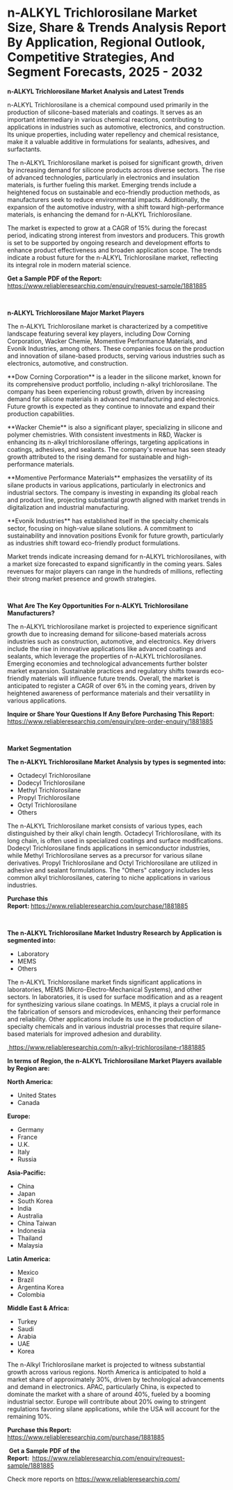 <p><h1>n-ALKYL Trichlorosilane Market Size, Share & Trends Analysis Report By Application, Regional Outlook, Competitive Strategies, And Segment Forecasts, 2025 - 2032</h1></p><p><strong>n-ALKYL Trichlorosilane Market Analysis and Latest Trends</strong></p>
<p><p>n-ALKYL Trichlorosilane is a chemical compound used primarily in the production of silicone-based materials and coatings. It serves as an important intermediary in various chemical reactions, contributing to applications in industries such as automotive, electronics, and construction. Its unique properties, including water repellency and chemical resistance, make it a valuable additive in formulations for sealants, adhesives, and surfactants.</p><p>The n-ALKYL Trichlorosilane market is poised for significant growth, driven by increasing demand for silicone products across diverse sectors. The rise of advanced technologies, particularly in electronics and insulation materials, is further fueling this market. Emerging trends include a heightened focus on sustainable and eco-friendly production methods, as manufacturers seek to reduce environmental impacts. Additionally, the expansion of the automotive industry, with a shift toward high-performance materials, is enhancing the demand for n-ALKYL Trichlorosilane.</p><p>The market is expected to grow at a CAGR of 15% during the forecast period, indicating strong interest from investors and producers. This growth is set to be supported by ongoing research and development efforts to enhance product effectiveness and broaden application scope. The trends indicate a robust future for the n-ALKYL Trichlorosilane market, reflecting its integral role in modern material science.</p></p>
<p><strong>Get a Sample PDF of the Report:&nbsp;</strong> <a href="https://www.reliableresearchiq.com/enquiry/request-sample/1881885?utm_campaign=2101&utm_medium=2&utm_source=Github&utm_content=ia&utm_term=04022025&utm_id=n-alkyl-trichlorosilane">https://www.reliableresearchiq.com/enquiry/request-sample/1881885</a></p>
<p>&nbsp;</p>
<p><strong>n-ALKYL Trichlorosilane Major Market Players</strong></p>
<p><p>The n-ALKYL Trichlorosilane market is characterized by a competitive landscape featuring several key players, including Dow Corning Corporation, Wacker Chemie, Momentive Performance Materials, and Evonik Industries, among others. These companies focus on the production and innovation of silane-based products, serving various industries such as electronics, automotive, and construction.</p><p>**Dow Corning Corporation** is a leader in the silicone market, known for its comprehensive product portfolio, including n-alkyl trichlorosilane. The company has been experiencing robust growth, driven by increasing demand for silicone materials in advanced manufacturing and electronics. Future growth is expected as they continue to innovate and expand their production capabilities.</p><p>**Wacker Chemie** is also a significant player, specializing in silicone and polymer chemistries. With consistent investments in R&D, Wacker is enhancing its n-alkyl trichlorosilane offerings, targeting applications in coatings, adhesives, and sealants. The company's revenue has seen steady growth attributed to the rising demand for sustainable and high-performance materials.</p><p>**Momentive Performance Materials** emphasizes the versatility of its silane products in various applications, particularly in electronics and industrial sectors. The company is investing in expanding its global reach and product line, projecting substantial growth aligned with market trends in digitalization and industrial manufacturing.</p><p>**Evonik Industries** has established itself in the specialty chemicals sector, focusing on high-value silane solutions. A commitment to sustainability and innovation positions Evonik for future growth, particularly as industries shift toward eco-friendly product formulations.</p><p>Market trends indicate increasing demand for n-ALKYL trichlorosilanes, with a market size forecasted to expand significantly in the coming years. Sales revenues for major players can range in the hundreds of millions, reflecting their strong market presence and growth strategies.</p></p>
<p>&nbsp;</p>
<p><strong>What Are The Key Opportunities For n-ALKYL Trichlorosilane Manufacturers?</strong></p>
<p><p>The n-ALKYL trichlorosilane market is projected to experience significant growth due to increasing demand for silicone-based materials across industries such as construction, automotive, and electronics. Key drivers include the rise in innovative applications like advanced coatings and sealants, which leverage the properties of n-ALKYL trichlorosilanes. Emerging economies and technological advancements further bolster market expansion. Sustainable practices and regulatory shifts towards eco-friendly materials will influence future trends. Overall, the market is anticipated to register a CAGR of over 6% in the coming years, driven by heightened awareness of performance materials and their versatility in various applications.</p></p>
<p><strong>Inquire or Share Your Questions If Any Before Purchasing This Report:</strong> <a href="https://www.reliableresearchiq.com/enquiry/pre-order-enquiry/1881885?utm_campaign=2101&utm_medium=2&utm_source=Github&utm_content=ia&utm_term=04022025&utm_id=n-alkyl-trichlorosilane">https://www.reliableresearchiq.com/enquiry/pre-order-enquiry/1881885</a></p>
<p>&nbsp;</p>
<p><strong>Market Segmentation</strong></p>
<p><strong>The n-ALKYL Trichlorosilane Market Analysis by types is segmented into:</strong></p>
<p><ul><li>Octadecyl Trichlorosilane</li><li>Dodecyl Trichlorosilane</li><li>Methyl Trichlorosilane</li><li>Propyl Trichlorosilane</li><li>Octyl Trichlorosilane</li><li>Others</li></ul></p>
<p><p>The n-ALKYL Trichlorosilane market consists of various types, each distinguished by their alkyl chain length. Octadecyl Trichlorosilane, with its long chain, is often used in specialized coatings and surface modifications. Dodecyl Trichlorosilane finds applications in semiconductor industries, while Methyl Trichlorosilane serves as a precursor for various silane derivatives. Propyl Trichlorosilane and Octyl Trichlorosilane are utilized in adhesive and sealant formulations. The "Others" category includes less common alkyl trichlorosilanes, catering to niche applications in various industries.</p></p>
<p><strong>Purchase this Report:&nbsp;</strong><a href="https://www.reliableresearchiq.com/purchase/1881885?utm_campaign=2101&utm_medium=2&utm_source=Github&utm_content=ia&utm_term=04022025&utm_id=n-alkyl-trichlorosilane">https://www.reliableresearchiq.com/purchase/1881885</a></p>
<p>&nbsp;</p>
<p><strong>The n-ALKYL Trichlorosilane Market Industry Research by Application is segmented into:</strong></p>
<p><ul><li>Laboratory</li><li>MEMS</li><li>Others</li></ul></p>
<p><p>The n-ALKYL Trichlorosilane market finds significant applications in laboratories, MEMS (Micro-Electro-Mechanical Systems), and other sectors. In laboratories, it is used for surface modification and as a reagent for synthesizing various silane coatings. In MEMS, it plays a crucial role in the fabrication of sensors and microdevices, enhancing their performance and reliability. Other applications include its use in the production of specialty chemicals and in various industrial processes that require silane-based materials for improved adhesion and durability.</p></p>
<p><a href="https://www.reliableresearchiq.com/n-alkyl-trichlorosilane-r1881885?utm_campaign=2101&utm_medium=2&utm_source=Github&utm_content=ia&utm_term=04022025&utm_id=n-alkyl-trichlorosilane">&nbsp;https://www.reliableresearchiq.com/n-alkyl-trichlorosilane-r1881885</a></p>
<p><strong>In terms of Region, the n-ALKYL Trichlorosilane Market Players available by Region are:</strong></p>
<p>
    <p> <strong> North America: </strong>
        <ul>
            <li>United States</li>
            <li>Canada</li>
        </ul>
        </p> 
    <p> <strong> Europe: </strong>
        <ul>
            <li>Germany</li>
            <li>France</li>
            <li>U.K.</li>
            <li>Italy</li>
            <li>Russia</li>
        </ul>
        </p> 
    <p> <strong> Asia-Pacific: </strong>
        <ul>
            <li>China</li>
            <li>Japan</li>
            <li>South Korea</li>
            <li>India</li>
            <li>Australia</li>
            <li>China Taiwan</li>
            <li>Indonesia</li>
            <li>Thailand</li>
            <li>Malaysia</li>
        </ul>
        </p> 
    <p> <strong> Latin America: </strong>
        <ul>
            <li>Mexico</li>
            <li>Brazil</li>
            <li>Argentina Korea</li>
            <li>Colombia</li>
        </ul>
        </p> 
    <p> <strong> Middle East & Africa: </strong>
        <ul>
            <li>Turkey</li>
            <li>Saudi</li>
            <li>Arabia</li>
            <li>UAE</li>
            <li>Korea</li>
        </ul>
    </p>
    </p>
<p><p>The n-Alkyl Trichlorosilane market is projected to witness substantial growth across various regions. North America is anticipated to hold a market share of approximately 30%, driven by technological advancements and demand in electronics. APAC, particularly China, is expected to dominate the market with a share of around 40%, fueled by a booming industrial sector. Europe will contribute about 20% owing to stringent regulations favoring silane applications, while the USA will account for the remaining 10%.</p></p>
<p><strong>Purchase this Report: </strong><a href="https://www.reliableresearchiq.com/purchase/1881885?utm_campaign=2101&utm_medium=2&utm_source=Github&utm_content=ia&utm_term=04022025&utm_id=n-alkyl-trichlorosilane">https://www.reliableresearchiq.com/purchase/1881885</a></p>
<p>&nbsp;<strong>Get a Sample PDF of the Report:&nbsp;&nbsp;</strong><a href="https://www.reliableresearchiq.com/enquiry/request-sample/1881885?utm_campaign=2101&utm_medium=2&utm_source=Github&utm_content=ia&utm_term=04022025&utm_id=n-alkyl-trichlorosilane">https://www.reliableresearchiq.com/enquiry/request-sample/1881885</a></p>
<p><strong></strong></p>
<p>Check more reports on <a href="https://www.reliableresearchiq.com/?utm_campaign=2101&utm_medium=2&utm_source=Github&utm_content=ia&utm_term=04022025&utm_id=n-alkyl-trichlorosilane">https://www.reliableresearchiq.com/</a></p>